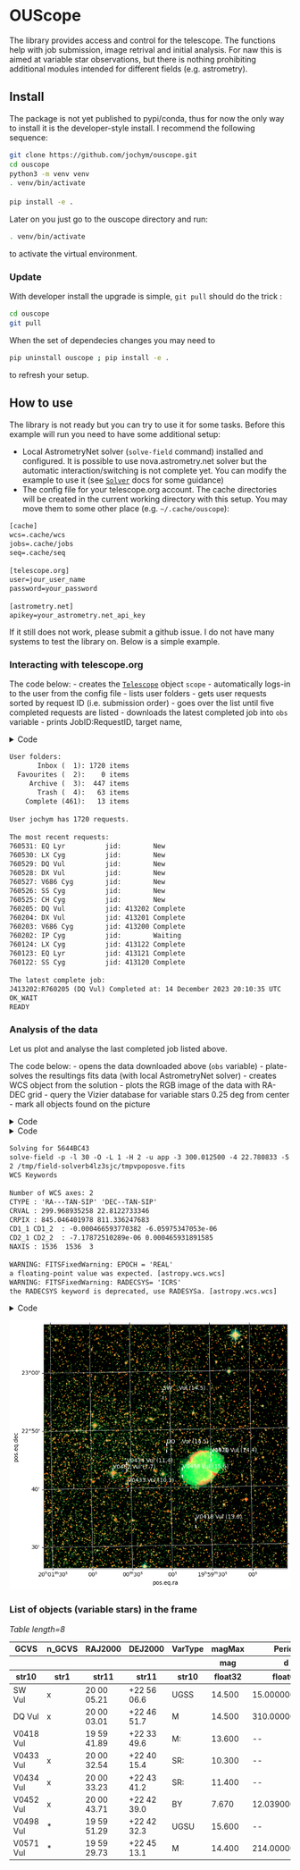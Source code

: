 # OUScope

<!-- WARNING: THIS FILE WAS AUTOGENERATED! DO NOT EDIT! -->

The library provides access and control for the telescope. The functions
help with job submission, image retrival and initial analysis. For naw
this is aimed at variable star observations, but there is nothing
prohibiting additional modules intended for different fields
(e.g. astrometry).

## Install

The package is not yet published to pypi/conda, thus for now the only
way to install it is the developer-style install. I recommend the
following sequence:

``` bash
git clone https://github.com/jochym/ouscope.git
cd ouscope
python3 -m venv venv 
. venv/bin/activate

pip install -e .
```

Later on you just go to the ouscope directory and run:

``` bash
. venv/bin/activate
```

to activate the virtual environment.

### Update

With developer install the upgrade is simple, `git pull` should do the
trick :

``` bash
cd ouscope
git pull
```

When the set of dependecies changes you may need to

``` bash
pip uninstall ouscope ; pip install -e .
```

to refresh your setup.

## How to use

The library is not ready but you can try to use it for some tasks.
Before this example will run you need to have some additional setup:

- Local AstrometryNet solver (`solve-field` command) installed and
  configured. It is possible to use nova.astrometry.net solver but the
  automatic interaction/switching is not complete yet. You can modify
  the example to use it (see
  [`Solver`](https://jochym.github.io/ouscope/solver.html#solver) docs
  for some guidance)
- The config file for your telescope.org account. The cache directories
  will be created in the current working directory with this setup. You
  may move them to some other place (e.g. `~/.cache/ouscope`):

<!-- -->

    [cache]
    wcs=.cache/wcs
    jobs=.cache/jobs
    seq=.cache/seq

    [telescope.org]
    user=jour_user_name
    password=your_password

    [astrometry.net]
    apikey=your_astrometry.net_api_key

If it still does not work, please submit a github issue. I do not have
many systems to test the library on. Below is a simple example.

### Interacting with telescope.org

The code below: - creates the
[`Telescope`](https://jochym.github.io/ouscope/core.html#telescope)
object `scope` - automatically logs-in to the user from the config
file - lists user folders - gets user requests sorted by request ID
(i.e. submission order) - goes over the list until five completed
requests are listed - downloads the latest completed job into `obs`
variable - prints JobID:RequestID, target name,

<details>
<summary>Code</summary>

``` python
from ouscope.core import Telescope

scope=Telescope(config='~/.config/telescope.ini')

print("User folders:")
for f in scope.get_user_folders():
    cnt = f["count"] 
    if cnt is None:
        cnt = 0
    print(f'{f["name"]:>12} ({f["id"]:>3}): {cnt:>4} items')

reqlst=scope.get_user_requests(sort='rid')

print(f'\nUser {scope.user} has {len(reqlst)} requests.')
print("\nThe most recent requests:")
last_complete = None
complete = []
n = 5
for rq in reqlst:
    jid = scope.get_jid_for_req(rq)
    print(f'{rq["id"]}: {rq["objectname"]:15} jid: {(jid if jid else ""):6}', end=' ')
    print(f'{Telescope.REQUESTSTATUS_TEXTS[int(rq["status"])]}')
    if rq["status"]=='8':
        complete.append(jid)
        if last_complete is None:
            last_complete = jid
        n -= 1
    if n<0 :
        break
print()

jid = complete[0]
# Let us show the newest job
job = scope.get_job(int(jid))
req = scope.get_request(int(job['rid']))
target = req['name'].lstrip().rstrip()

print('The latest complete job:')
print(f'J{jid}:R{job["rid"]} ({target}) Completed at: {" ".join(job["completion"])}')

obs = scope.get_obs(job, verbose=True)

scope.logout()
```

</details>

    User folders:
           Inbox (  1): 1720 items
      Favourites (  2):    0 items
         Archive (  3):  447 items
           Trash (  4):   63 items
        Complete (461):   13 items

    User jochym has 1720 requests.

    The most recent requests:
    760531: EQ Lyr          jid:        New
    760530: LX Cyg          jid:        New
    760529: DQ Vul          jid:        New
    760528: DX Vul          jid:        New
    760527: V686 Cyg        jid:        New
    760526: SS Cyg          jid:        New
    760525: CH Cyg          jid:        New
    760205: DQ Vul          jid: 413202 Complete
    760204: DX Vul          jid: 413201 Complete
    760203: V686 Cyg        jid: 413200 Complete
    760202: IP Cyg          jid:        Waiting
    760124: LX Cyg          jid: 413122 Complete
    760123: EQ Lyr          jid: 413121 Complete
    760122: SS Cyg          jid: 413120 Complete

    The latest complete job:
    J413202:R760205 (DQ Vul) Completed at: 14 December 2023 20:10:35 UTC
    OK_WAIT                       
    READY                         

### Analysis of the data

Let us plot and analyse the last completed job listed above.

The code below: - opens the data downloaded above (`obs` variable) -
plate-solves the resultings fits data (with local AstrometryNet
solver) - creates WCS object from the solution - plots the RGB image of
the data with RA-DEC grid - query the Vizier database for variable stars
0.25 deg from center - mark all objects found on the picture

<details>
<summary>Code</summary>

``` python
from astropy.io import fits
from astropy.wcs import WCS
from astropy.coordinates import SkyCoord
import astropy.units as u
from astroquery.vizier import Vizier
import matplotlib.pyplot as plt
from ouscope.solver import Solver
from ouscope.process import make_color_image
```

</details>
<details>
<summary>Code</summary>

``` python
solver = Solver()

hdu = fits.open(obs)[0]

wcs_head = solver.solve(hdu, tout=30)
wcs = WCS(wcs_head, naxis=2)
wcs.printwcs()
```

</details>

    Solving for 5644BC43
    solve-field -p -l 30 -O -L 1 -H 2 -u app -3 300.012500 -4 22.780833 -5 2 /tmp/field-solverb4lz3sjc/tmpvpoposve.fits
    WCS Keywords

    Number of WCS axes: 2
    CTYPE : 'RA---TAN-SIP' 'DEC--TAN-SIP' 
    CRVAL : 299.968935258 22.8122733346 
    CRPIX : 845.046401978 811.336247683 
    CD1_1 CD1_2  : -0.000466593770382 -6.05975347053e-06 
    CD2_1 CD2_2  : -7.17872510289e-06 0.000465931891585 
    NAXIS : 1536  1536  3

    WARNING: FITSFixedWarning: EPOCH = 'REAL' 
    a floating-point value was expected. [astropy.wcs.wcs]
    WARNING: FITSFixedWarning: RADECSYS= 'ICRS' 
    the RADECSYS keyword is deprecated, use RADESYSa. [astropy.wcs.wcs]

<details>
<summary>Code</summary>

``` python
fig = plt.figure(figsize=(8,8))
ax = plt.subplot(projection=wcs)
plt.grid(color='white', ls='solid', lw=0.5)

# crop the data to remove overscan noise
l, r, t, b = (0, 32, 0, 32)
plt.imshow(make_color_image(hdu.data[:, l:-r, t:-b],
                            order=hdu.header["FILTER"].split(",")))

center = wcs.pixel_to_world(wcs_head['NAXIS1']/2,wcs_head['NAXIS2']/2)
objects = Vizier.query_region(catalog='B/gcvs', 
                             coordinates=center, 
                             radius='0.25deg')
for g in objects:
    for n, o in enumerate(g):
        name = o['VarName']
        radec = SkyCoord(o['RAJ2000'] + o['DEJ2000'], 
                         frame='icrs', unit=(u.hourangle, u.deg))
        ax.scatter([radec.ra.deg, radec.ra.deg], 
                   [radec.dec.deg-0.01, radec.dec.deg+0.01], 
                   marker='|', s=30,
                   color='white',
                   transform=ax.get_transform('world'))
        ax.text(radec.ra.deg, radec.dec.deg+0.014, 
                f'{name} ({o["magMax"]:.1f})', 
                transform=ax.get_transform('world'), color='white')
```

</details>

![](index_files/figure-commonmark/cell-5-output-1.png)

### List of objects (variable stars) in the frame

<div><i>Table length=8</i>
<table id="table139994011712336" class="table-striped table-bordered table-condensed">
<thead><tr><th>GCVS</th><th>n_GCVS</th><th>RAJ2000</th><th>DEJ2000</th><th>VarType</th><th>magMax</th><th>Period</th><th>SpType</th><th>Exists</th><th>VarName</th><th>Simbad</th></tr></thead>
<thead><tr><th></th><th></th><th></th><th></th><th></th><th>mag</th><th>d</th><th></th><th></th><th></th><th></th></tr></thead>
<thead><tr><th>str10</th><th>str1</th><th>str11</th><th>str11</th><th>str10</th><th>float32</th><th>float64</th><th>str17</th><th>str12</th><th>str11</th><th>str6</th></tr></thead>
<tr><td>SW Vul</td><td>x</td><td>20 00 05.21</td><td>+22 56 06.6</td><td>UGSS</td><td>14.500</td><td>15.0000000000</td><td></td><td></td><td>SW    Vul</td><td>Simbad</td></tr>
<tr><td>DQ Vul</td><td>x</td><td>20 00 03.01</td><td>+22 46 51.7</td><td>M</td><td>14.500</td><td>310.0000000000</td><td></td><td></td><td>DQ    Vul</td><td>Simbad</td></tr>
<tr><td>V0418 Vul</td><td></td><td>19 59 41.89</td><td>+22 33 49.6</td><td>M:</td><td>13.600</td><td>--</td><td></td><td></td><td>V0418 Vul</td><td>Simbad</td></tr>
<tr><td>V0433 Vul</td><td>x</td><td>20 00 32.54</td><td>+22 40 15.4</td><td>SR:</td><td>10.300</td><td>--</td><td></td><td></td><td>V0433 Vul</td><td>Simbad</td></tr>
<tr><td>V0434 Vul</td><td>x</td><td>20 00 33.23</td><td>+22 43 41.2</td><td>SR:</td><td>11.400</td><td>--</td><td></td><td></td><td>V0434 Vul</td><td>Simbad</td></tr>
<tr><td>V0452 Vul</td><td>x</td><td>20 00 43.71</td><td>+22 42 39.0</td><td>BY</td><td>7.670</td><td>12.0390000000</td><td>G5V</td><td></td><td>V0452 Vul</td><td>Simbad</td></tr>
<tr><td>V0498 Vul</td><td>*</td><td>19 59 51.29</td><td>+22 42 32.3</td><td>UGSU</td><td>15.600</td><td>--</td><td></td><td></td><td>V0498 Vul</td><td>Simbad</td></tr>
<tr><td>V0571 Vul</td><td>*</td><td>19 59 29.73</td><td>+22 45 13.1</td><td>M</td><td>14.400</td><td>214.0000000000</td><td></td><td></td><td>V0571 Vul</td><td>Simbad</td></tr>
</table></div>
